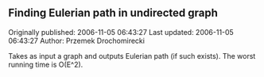 ## Finding Eulerian path in undirected graph

Originally published: 2006-11-05 06:43:27
Last updated: 2006-11-05 06:43:27
Author: Przemek Drochomirecki

Takes as input a graph and outputs Eulerian path (if such exists). The worst running time is O(E^2).